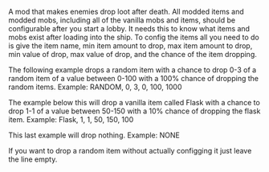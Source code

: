 A mod that makes enemies drop loot after death. All modded items and modded mobs, including all of the vanilla mobs and items, should be configurable after you start a lobby. It needs this to know what items and mobs exist after loading into the ship. To config the items all you need to do is give the item name, min item amount to drop, max item amount to drop, min value of drop, max value of drop, and the chance of the item dropping. 

The following example drops a random item with a chance to drop 0-3 of a random item of a value between 0-100 with a 100% chance of dropping the random items.
Example: RANDOM, 0, 3, 0, 100, 1000 

The example below this will drop a vanilla item called Flask with a chance to drop 1-1 of a value between 50-150 with a 10% chance of dropping the flask item.
Example: Flask, 1, 1, 50, 150, 100

This last example will drop nothing.
Example: NONE

If you want to drop a random item without actually configging it just leave the line empty.
